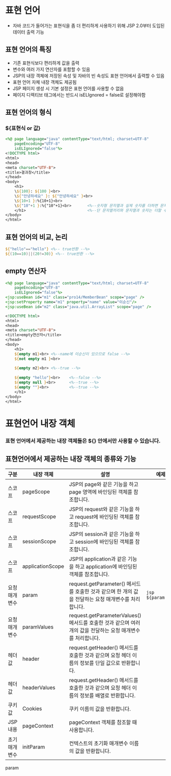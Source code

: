 표현 언어
==========================
* 자바 코드가 들어가는 표현식을 좀 더 편리하게 사용하기 위해 JSP 2.0부터 도입된 데이터 출력 기능

표현 언어의 특징
---------------------
* 기존 표현식보다 편리하게 값을 출력
* 변수와 여러 가지 연산자를 포함할 수 있음
* JSP의 내장 객체에 저장된 속성 및 자바의 빈 속성도 표현 언어에서 출력할 수 있음
* 표현 언어 자체 내장 객체도 제공됨
* JSP 페이지 생성 시 기본 설정은 표현 언어를 사용할 수 없음
* 페이지 디렉티브 태그에서는 반드시 isELIgnored = false로 설정해야함

표현 언어의 형식
------------
### ${표현식 or 값}

```jsp
<%@ page language="java" contentType="text/html; charset=UTF-8"
	pageEncoding="UTF-8"
	isELIgnored="false"%>
<!DOCTYPE html>
<html>
<head>
<meta charset="UTF-8">
<title>결과창</title>
</head>
<body>
	<h1>
	\${100}: ${100 }<br>
	\${"안녕하세요" }: ${"안녕하세요" }<br>
	\${10+1 }:%{10+1}<br>
	\${"10"+1 }:%{"10"+1}<br>		<%--숫자형 문자열과 실제 숫자를 더하면 문자열을 자동으로 숫자로 변환하여 더합니다.--%>
	</h1>							<%--단 문자열끼리와 문자열과 숫자는 더할 수 없습니다.--%>
</body>
</html>
```
표현 언어의 비교, 논리
-----------------------------------
```jsp
${"hello"=="hello"} <%-- true반환 --%>
${(10==10)||(20!=30)} <%-- true반환 --%>
```

empty 연산자
---------------
```jsp
<%@ page language="java" contentType="text/html; charset=UTF-8"
	pageEncoding="UTF-8"
	isELIgnored="false"%>
<jsp:useBean id="m1" class="pro14/MemberBean" scope="page" />
<jsp:setProperty name="m1" property="name" value="이순신"/>
<jsp:useBean id="m2" class="java.util.ArrayList" scope="page" />

<!DOCTYPE html>
<html>
<head>
<meta charset="UTF-8">
<title>empty연산자</title>
</head>
<body>
	<h1>
	${empty m1}<br>	<%--name에 이순신이 있으므로 false --%>
	${not empty m1 }<br>
		
	${empty m2}<br>	<%--true --%>
	
	${empty "hello"}<br>	<%--false --%>
	${empty null }<br>		<%--true --%>
	${empty ""}<br>			<%--true --%>
	</h1>							
</body>
</html>
```

표현언어 내장 객체
===========================
### 표현 언어에서 제공하는 내장 객체들은 ${} 안에서만 사용할 수 있습니다.

표현언어에서 제공하는 내장 객체의 종류와 기능
---------------------------
|구분|내장 객체|설명|예제|
|-----|-------------|---------|-----------|
|스코프|pageScope|JSP의 page와 같은 기능을 하고 page 영역에 바인딩된 객체를 참조합니다.||
|스코프|requestScope|JSP의 request와 같은 기능을 하고 request에 바인딩된 객체를 참조합니다.||
|스코프|sessionScope|JSP의 session과 같은 기능을 하고 session에 바인딩된 객체를 참조합니다.||
|스코프|applicationScope|JSP의 application과 같은 기능을 하고 application에 바인딩된 객체를 참조합니다.||
|요청 매개변수|param|request.getParameter() 메서드를 호출한 것과 같으며 한 개의 값을 전달하는 요청 매개변수를 처리합니다.|```jsp ${param.id} ```|
|요청 매개변수|paramValues|request.getParameterValues() 메서드를 호출한 것과 같으며 여러 개의 값을 전달하는 요청 매개변수를 처리합니다.||
|헤더 값|header|request.getHeader() 메서드를 호출한 것과 같으며 요청 헤더 이름의 정보를 단일 값으로 반환합니다.||
|헤더 값|headerValues|request.getHeader() 메서드를 호출한 것과 같으며 요청 헤더 이름의 정보를 배열로 반환합니다.||
|쿠키 값|Cookies|쿠키 이름의 값을 반환합니다.||
|JSP 내용|pageContext|pageContext 객체를 참조할 때 사용합니다.||
|초기 매개변수|initParam|컨텍스트의 초기화 매개변수 이름의 값을 반환합니다.||

param

